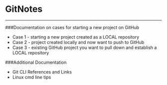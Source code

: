 # GitNotes
---------
###Documentation on cases for starting a new project on GitHub
- Case 1 - starting a new project created as a LOCAL repository
- Case 2 - project created locally and now want to push to GitHub
- Case 3 - existing GitHub project you want to pull down and establish a LOCAL repository

###Additional Documentation
- Git CLI References and Links
- Linux cmd line tips
